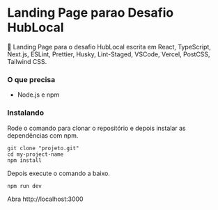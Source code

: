 # Landing Page parao Desafio HubLocal

🚀 Landing Page para o desafio HubLocal escrita em React, TypeScript, Next.js, ESLint, Prettier, Husky, Lint-Staged, VSCode, Vercel, PostCSS, Tailwind CSS.

### O que precisa

- Node.js e npm

### Instalando

Rode o comando para clonar o repositório e depois instalar as dependências com npm.

```
git clone "projeto.git"
cd my-project-name
npm install
```

Depois execute o comando a baixo.

```
npm run dev
```

Abra http://localhost:3000


